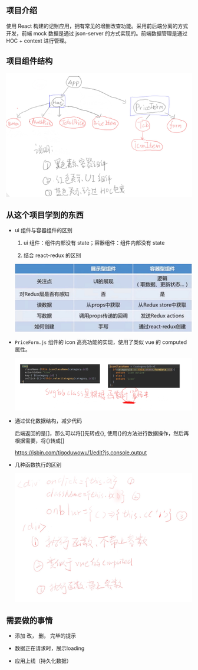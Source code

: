 ## 项目介绍

使用 React 构建的记账应用，拥有常见的增删改查功能。采用前后端分离的方式开发，前端 mock 数据是通过 json-server 的方式实现的。前端数据管理是通过 HOC + context 进行管理。


## 项目组件结构

![](https://raw.githubusercontent.com/wojiaofengzhongzhuifeng/image-host/master/img/20190622144538.png)

## 从这个项目学到的东西

- ui 组件与容器组件的区别

    1. ui 组件：组件内部没有 state；容器组件：组件内部没有 state
    
    2. 结合 react-redux 的区别
        
    ![](https://raw.githubusercontent.com/wojiaofengzhongzhuifeng/image-host/master/img/20190623223018.png)
    
- `PriceForm.js` 组件的 icon 高亮功能的实现，使用了类似 vue 的 computed 属性。 
    
    ![](https://raw.githubusercontent.com/wojiaofengzhongzhuifeng/image-host/master/img/20190622151245.png)
    
- 通过优化数据结构，减少代码

    后端返回的是[]，那么可以将[]先转成{}, 使用{}的方法进行数据操作，然后再根据需要，将{}转成[]
  
    https://jsbin.com/tigoduwowu/1/edit?js,console,output
  
- 几种函数执行的区别

    ![](https://raw.githubusercontent.com/wojiaofengzhongzhuifeng/image-host/master/img/20190622151350.png)

## 需要做的事情

- 添加 改， 删， 完毕的提示

- 数据正在请求时，展示loading

- 应用上线（持久化数据）

